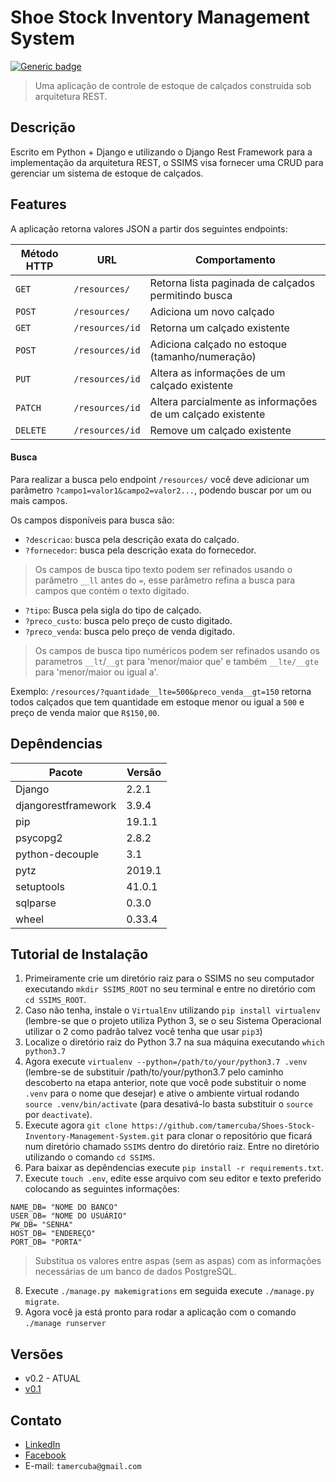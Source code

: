 # Shoe Stock Inventory Management System
[![Generic badge](https://img.shields.io/badge/Python-3.7.3-Blue.svg)](https://docs.python.org/3/index.html)

> Uma aplicação de controle de estoque de calçados construida sob arquitetura REST.

## Descrição

Escrito em Python + Django e utilizando o Django Rest Framework para a implementação da arquitetura REST, o SSIMS visa fornecer uma CRUD para gerenciar um sistema de estoque de calçados.


## Features

A aplicação retorna valores JSON a partir dos seguintes endpoints:

Método HTTP | URL | Comportamento
------------|-----|---------------
`GET` | `/resources/` | Retorna lista paginada de calçados permitindo busca
`POST`| `/resources/` | Adiciona um novo calçado
`GET` | `/resources/id` | Retorna um calçado existente
`POST`| `/resources/id` | Adiciona calçado no estoque (tamanho/numeração)
`PUT` | `/resources/id` | Altera as informações de um calçado existente
`PATCH` | `/resources/id` | Altera parcialmente as informações de um calçado existente
`DELETE` | `/resources/id` | Remove um calçado existente

#### Busca

Para realizar a busca pelo endpoint `/resources/` você deve adicionar um parâmetro `?campo1=valor1&campo2=valor2...`, podendo buscar por um ou mais campos.

Os campos disponíveis para busca são:
* `?descricao`: busca pela descrição exata do calçado.
* `?fornecedor`: busca pela descrição exata do fornecedor.
> Os campos de busca tipo texto podem ser refinados usando o parâmetro `__ll` antes do `=`, esse parâmetro refina a busca para campos que contém o texto digitado.

* `?tipo`: Busca pela sigla do tipo de calçado.
* `?preco_custo`: busca pelo preço de custo digitado.
* `?preco_venda`: busca pelo preço de venda digitado.
> Os campos de busca tipo numéricos podem ser refinados usando os parametros `__lt`/`__gt` para 'menor/maior que' e também `__lte/__gte` para 'menor/maior ou igual a'.

Exemplo: `/resources/?quantidade__lte=500&preco_venda__gt=150` retorna todos calçados que tem quantidade em estoque menor ou igual a `500` e preço de venda maior que `R$150,00`.

## Depêndencias

Pacote | Versão
------ | -------
Django | 2.2.1  
djangorestframework | 3.9.4  
pip | 19.1.1
psycopg2 | 2.8.2  
python-decouple | 3.1    
pytz | 2019.1
setuptools | 41.0.1
sqlparse | 0.3.0  
wheel | 0.33.4

## Tutorial de Instalação

1. Primeiramente crie um diretório raiz para o SSIMS no seu computador executando `mkdir SSIMS_ROOT` no seu terminal e entre no diretório com `cd SSIMS_ROOT`.
2. Caso não tenha, instale o `VirtualEnv` utilizando `pip install virtualenv` (lembre-se que o projeto utiliza Python 3, se o seu Sistema Operacional utilizar o 2 como padrão talvez você tenha que usar `pip3`)
3. Localize o diretório raiz do Python 3.7 na sua máquina executando `which python3.7`
4. Agora execute `virtualenv --python=/path/to/your/python3.7 .venv` (lembre-se de substituir /path/to/your/python3.7 pelo caminho descoberto na etapa anterior, note que você pode substituir o nome `.venv` para o nome que desejar) e ative o ambiente virtual rodando `source .venv/bin/activate` (para desativá-lo basta substituir o `source` por `deactivate`).
5. Execute agora `git clone https://github.com/tamercuba/Shoes-Stock-Inventory-Management-System.git` para clonar o repositório que ficará num diretório chamado `SSIMS` dentro do diretório raiz. Entre no diretório utilizando o comando `cd SSIMS`.
6. Para baixar as depêndencias execute `pip install -r requirements.txt`.
7. Execute `touch .env`, edite esse arquivo com seu editor e texto preferido colocando as seguintes informações:
```
NAME_DB= "NOME DO BANCO"
USER_DB= "NOME DO USUÁRIO"
PW_DB= "SENHA"
HOST_DB= "ENDEREÇO"
PORT_DB= "PORTA"
```
> Substitua os valores entre aspas (sem as aspas) com as informações necessárias de um banco de dados PostgreSQL.

8. Execute `./manage.py makemigrations` em seguida execute `./manage.py migrate`.
9. Agora você ja está pronto para rodar a aplicação com o comando `./manage runserver`

## Versões

* v0.2 - ATUAL
* [v0.1](https://github.com/tamercuba/Shoes-Stock-Inventory-Management-System/tree/v0.1)

## Contato

* [LinkedIn](https://linkedin.com/in/tamercuba)
* [Facebook](https://www.fb.com/tamercuba)
* E-mail: `tamercuba@gmail.com`
